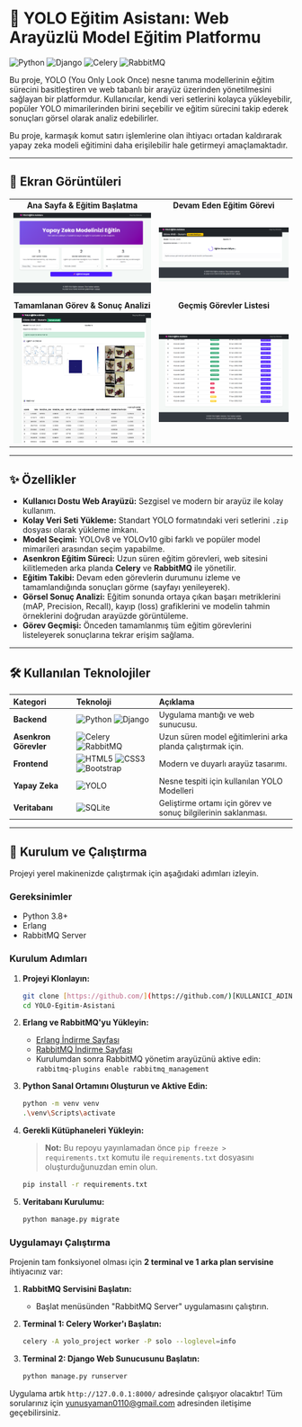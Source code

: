 # 🧠 YOLO Eğitim Asistanı: Web Arayüzlü Model Eğitim Platformu

![Python](https://img.shields.io/badge/Python-3.12-3776AB?style=for-the-badge&logo=python&logoColor=white)
![Django](https://img.shields.io/badge/Django-5.2-092E20?style=for-the-badge&logo=django&logoColor=white)
![Celery](https://img.shields.io/badge/Celery-5.x-37814A?style=for-the-badge&logo=celery&logoColor=white)
![RabbitMQ](https://img.shields.io/badge/RabbitMQ-FF6600?style=for-the-badge&logo=rabbitmq&logoColor=white)

Bu proje, YOLO (You Only Look Once) nesne tanıma modellerinin eğitim sürecini basitleştiren ve web tabanlı bir arayüz üzerinden yönetilmesini sağlayan bir platformdur. Kullanıcılar, kendi veri setlerini kolayca yükleyebilir, popüler YOLO mimarilerinden birini seçebilir ve eğitim sürecini takip ederek sonuçları görsel olarak analiz edebilirler.

Bu proje, karmaşık komut satırı işlemlerine olan ihtiyacı ortadan kaldırarak yapay zeka modeli eğitimini daha erişilebilir hale getirmeyi amaçlamaktadır.

---

## 📸 Ekran Görüntüleri

<table align="center">
 <tr>
    <td align="center"><strong>Ana Sayfa & Eğitim Başlatma</strong></td>
    <td align="center"><strong>Devam Eden Eğitim Görevi</strong></td>
 </tr>
 <tr>
    <td><img src="pictures/main.png" alt="Ana Sayfa ve Eğitim Başlatma Formu" width="400"></td>
    <td><img src="pictures/egitim_devam.png" alt="Devam Eden Eğitim Görevi" width="400"></td>
 </tr>
 <tr>
    <td align="center"><strong>Tamamlanan Görev & Sonuç Analizi</strong></td>
    <td align="center"><strong>Geçmiş Görevler Listesi</strong></td>
 </tr>
 <tr>
    <td><img src="pictures/tamamlanan_gorev.png" alt="Tamamlanan Görev ve Sonuç Analizi" width="400"></td>
    <td><img src="pictures/gecmis_gorev.png" alt="Geçmiş Görevler Listesi" width="400"></td>
 </tr>
</table>

---

## ✨ Özellikler

- **Kullanıcı Dostu Web Arayüzü:** Sezgisel ve modern bir arayüz ile kolay kullanım.
- **Kolay Veri Seti Yükleme:** Standart YOLO formatındaki veri setlerini `.zip` dosyası olarak yükleme imkanı.
- **Model Seçimi:** YOLOv8 ve YOLOv10 gibi farklı ve popüler model mimarileri arasından seçim yapabilme.
- **Asenkron Eğitim Süreci:** Uzun süren eğitim görevleri, web sitesini kilitlemeden arka planda **Celery** ve **RabbitMQ** ile yönetilir.
- **Eğitim Takibi:** Devam eden görevlerin durumunu izleme ve tamamlandığında sonuçları görme (sayfayı yenileyerek).
- **Görsel Sonuç Analizi:** Eğitim sonunda ortaya çıkan başarı metriklerini (mAP, Precision, Recall), kayıp (loss) grafiklerini ve modelin tahmin örneklerini doğrudan arayüzde görüntüleme.
- **Görev Geçmişi:** Önceden tamamlanmış tüm eğitim görevlerini listeleyerek sonuçlarına tekrar erişim sağlama.

---

## 🛠️ Kullanılan Teknolojiler

| Kategori | Teknoloji | Açıklama |
| :--- | :--- | :--- |
| **Backend** | ![Python](https://img.shields.io/badge/Python-3776AB?style=for-the-badge&logo=python&logoColor=white) ![Django](https://img.shields.io/badge/Django-092E20?style=for-the-badge&logo=django&logoColor=white) | Uygulama mantığı ve web sunucusu. |
| **Asenkron Görevler** | ![Celery](https://img.shields.io/badge/Celery-37814A?style=for-the-badge&logo=celery&logoColor=white) ![RabbitMQ](https://img.shields.io/badge/RabbitMQ-FF6600?style=for-the-badge&logo=rabbitmq&logoColor=white) | Uzun süren model eğitimlerini arka planda çalıştırmak için. |
| **Frontend** | ![HTML5](https://img.shields.io/badge/HTML5-E34F26?style=for-the-badge&logo=html5&logoColor=white) ![CSS3](https://img.shields.io/badge/CSS3-1572B6?style=for-the-badge&logo=css3&logoColor=white) ![Bootstrap](https://img.shields.io/badge/Bootstrap-563D7C?style=for-the-badge&logo=bootstrap&logoColor=white) | Modern ve duyarlı arayüz tasarımı. |
| **Yapay Zeka** | ![YOLO](https://img.shields.io/badge/YOLO-Ultralytics-00FFFF?style=for-the-badge) | Nesne tespiti için kullanılan YOLO Modelleri |
| **Veritabanı** | ![SQLite](https://img.shields.io/badge/SQLite-003B57?style=for-the-badge&logo=sqlite&logoColor=white) | Geliştirme ortamı için görev ve sonuç bilgilerinin saklanması. |

---

## 🚀 Kurulum ve Çalıştırma

Projeyi yerel makinenizde çalıştırmak için aşağıdaki adımları izleyin.

### Gereksinimler

- Python 3.8+
- Erlang
- RabbitMQ Server

### Kurulum Adımları

1.  **Projeyi Klonlayın:**
    ```sh
    git clone [https://github.com/](https://github.com/)[KULLANICI_ADINIZ]/YOLO-Egitim-Asistani.git
    cd YOLO-Egitim-Asistani
    ```

2.  **Erlang ve RabbitMQ'yu Yükleyin:**
    - [Erlang İndirme Sayfası](https://www.erlang.org/downloads)
    - [RabbitMQ İndirme Sayfası](https://www.rabbitmq.com/install-windows.html)
    - Kurulumdan sonra RabbitMQ yönetim arayüzünü aktive edin: `rabbitmq-plugins enable rabbitmq_management`

3.  **Python Sanal Ortamını Oluşturun ve Aktive Edin:**
    ```sh
    python -m venv venv
    .\venv\Scripts\activate
    ```

4.  **Gerekli Kütüphaneleri Yükleyin:**
    > **Not:** Bu repoyu yayınlamadan önce `pip freeze > requirements.txt` komutu ile `requirements.txt` dosyasını oluşturduğunuzdan emin olun.
    ```sh
    pip install -r requirements.txt
    ```

5.  **Veritabanı Kurulumu:**
    ```sh
    python manage.py migrate
    ```

### Uygulamayı Çalıştırma

Projenin tam fonksiyonel olması için **2 terminal ve 1 arka plan servisine** ihtiyacınız var:

1.  **RabbitMQ Servisini Başlatın:**
    - Başlat menüsünden "RabbitMQ Server" uygulamasını çalıştırın.

2.  **Terminal 1: Celery Worker'ı Başlatın:**
    ```sh
    celery -A yolo_project worker -P solo --loglevel=info
    ```

3.  **Terminal 2: Django Web Sunucusunu Başlatın:**
    ```sh
    python manage.py runserver
    ```

Uygulama artık `http://127.0.0.1:8000/` adresinde çalışıyor olacaktır!
Tüm sorularınız için yunusyaman0110@gmail.com adresinden iletişime geçebilirsiniz.
